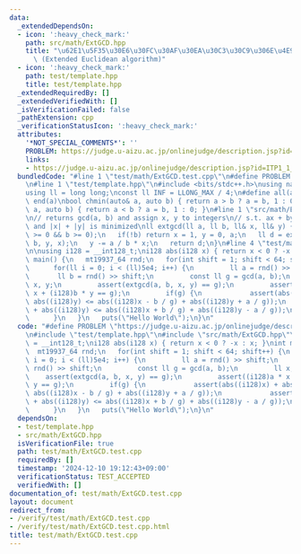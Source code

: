 ```yaml
---
data:
  _extendedDependsOn:
  - icon: ':heavy_check_mark:'
    path: src/math/ExtGCD.hpp
    title: "\u62E1\u5F35\u30E6\u30FC\u30AF\u30EA\u30C3\u30C9\u306E\u4E92\u9664\u6CD5\
      \ (Extended Euclidean algorithm)"
  - icon: ':heavy_check_mark:'
    path: test/template.hpp
    title: test/template.hpp
  _extendedRequiredBy: []
  _extendedVerifiedWith: []
  _isVerificationFailed: false
  _pathExtension: cpp
  _verificationStatusIcon: ':heavy_check_mark:'
  attributes:
    '*NOT_SPECIAL_COMMENTS*': ''
    PROBLEM: https://judge.u-aizu.ac.jp/onlinejudge/description.jsp?id=ITP1_1_A
    links:
    - https://judge.u-aizu.ac.jp/onlinejudge/description.jsp?id=ITP1_1_A
  bundledCode: "#line 1 \"test/math/ExtGCD.test.cpp\"\n#define PROBLEM \"https://judge.u-aizu.ac.jp/onlinejudge/description.jsp?id=ITP1_1_A\"\
    \n#line 1 \"test/template.hpp\"\n#include <bits/stdc++.h>\nusing namespace std;\n\
    using ll = long long;\nconst ll INF = LLONG_MAX / 4;\n#define all(a) begin(a),\
    \ end(a)\nbool chmin(auto& a, auto b) { return a > b ? a = b, 1 : 0; }\nbool chmax(auto&\
    \ a, auto b) { return a < b ? a = b, 1 : 0; }\n#line 1 \"src/math/ExtGCD.hpp\"\
    \n// returns gcd(a, b) and assign x, y to integers\n// s.t. ax + by = gcd(a, b)\
    \ and |x| + |y| is minimized\nll extgcd(ll a, ll b, ll& x, ll& y) {\n   // assert(a\
    \ >= 0 && b >= 0);\n   if(!b) return x = 1, y = 0, a;\n   ll d = extgcd(b, a %\
    \ b, y, x);\n   y -= a / b * x;\n   return d;\n}\n#line 4 \"test/math/ExtGCD.test.cpp\"\
    \n\nusing i128 = __int128_t;\ni128 abs(i128 x) { return x < 0 ? -x : x; }\nint\
    \ main() {\n   mt19937_64 rnd;\n   for(int shift = 1; shift < 64; shift++) {\n\
    \      for(ll i = 0; i < (ll)5e4; i++) {\n         ll a = rnd() >> shift;\n  \
    \       ll b = rnd() >> shift;\n         const ll g = gcd(a, b);\n         ll\
    \ x, y;\n         assert(extgcd(a, b, x, y) == g);\n         assert((i128)a *\
    \ x + (i128)b * y == g);\n         if(g) {\n            assert(abs((i128)x) +\
    \ abs((i128)y) <= abs((i128)x - b / g) + abs((i128)y + a / g));\n            assert(abs((i128)x)\
    \ + abs((i128)y) <= abs((i128)x + b / g) + abs((i128)y - a / g));\n         }\n\
    \      }\n   }\n   puts(\"Hello World\");\n}\n"
  code: "#define PROBLEM \"https://judge.u-aizu.ac.jp/onlinejudge/description.jsp?id=ITP1_1_A\"\
    \n#include \"test/template.hpp\"\n#include \"src/math/ExtGCD.hpp\"\n\nusing i128\
    \ = __int128_t;\ni128 abs(i128 x) { return x < 0 ? -x : x; }\nint main() {\n \
    \  mt19937_64 rnd;\n   for(int shift = 1; shift < 64; shift++) {\n      for(ll\
    \ i = 0; i < (ll)5e4; i++) {\n         ll a = rnd() >> shift;\n         ll b =\
    \ rnd() >> shift;\n         const ll g = gcd(a, b);\n         ll x, y;\n     \
    \    assert(extgcd(a, b, x, y) == g);\n         assert((i128)a * x + (i128)b *\
    \ y == g);\n         if(g) {\n            assert(abs((i128)x) + abs((i128)y) <=\
    \ abs((i128)x - b / g) + abs((i128)y + a / g));\n            assert(abs((i128)x)\
    \ + abs((i128)y) <= abs((i128)x + b / g) + abs((i128)y - a / g));\n         }\n\
    \      }\n   }\n   puts(\"Hello World\");\n}\n"
  dependsOn:
  - test/template.hpp
  - src/math/ExtGCD.hpp
  isVerificationFile: true
  path: test/math/ExtGCD.test.cpp
  requiredBy: []
  timestamp: '2024-12-10 19:12:43+09:00'
  verificationStatus: TEST_ACCEPTED
  verifiedWith: []
documentation_of: test/math/ExtGCD.test.cpp
layout: document
redirect_from:
- /verify/test/math/ExtGCD.test.cpp
- /verify/test/math/ExtGCD.test.cpp.html
title: test/math/ExtGCD.test.cpp
---
```

